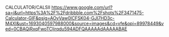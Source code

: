 CALCULATOR/CALSII
https://www.google.com/url?sa=i&url=https%3A%2F%2Fdribbble.com%2Fshots%2F3471475-Calculator-GIF&psig=AOvVaw0lCFSK04-GJI7HD3c-M4XI&ust=1693040597988000&source=images&cd=vfe&opi=89978449&ved=0CBAQjRxqFwoTCIjrqdu594ADFQAAAAAdAAAAABAE
